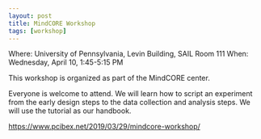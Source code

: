 ```yaml
---
layout: post
title: MindCORE Workshop
tags: [workshop]
---
```


Where: University of Pennsylvania, Levin Building, SAIL Room 111
When: Wednesday, April 10, 1:45-5:15 PM

This workshop is organized as part of the MindCORE center.

Everyone is welcome to attend. We will learn how to script an experiment from the early design steps to the data collection and analysis steps. We will use the tutorial as our handbook.

https://www.pcibex.net/2019/03/29/mindcore-workshop/
